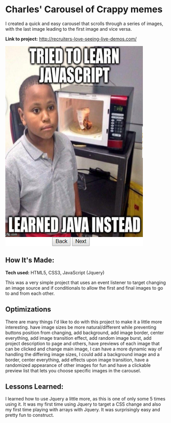 # Charles' Carousel of Crappy memes
I created a quick and easy carousel that scrolls through a series of images, with the last image leading to the first image and vice versa.

**Link to project:** http://recruiters-love-seeing-live-demos.com/

![Image](carousel.png)

## How It's Made:

**Tech used:** HTML5, CSS3, JavaScript (Jquery)

This was a very simple project that uses an event listener to target changing an image source and if conditionals to allow the first and final images to go to and from each other.

## Optimizations

There are many things I'd like to do with this project to make it a little more interesting. have image sizes be more natural/different while preventing buttons position from changing, add background, add image border, center everything, add image transition effect, add random image burst, add project description to page and others, have previews of each image that can be clicked and change main image,
I can have a more dynamic way of handling the differing image sizes, I could add a background image and a border, center everything, add effects upon image transition, have a randomized appearance of other images for fun and have a clickable preview list that lets you choose specific images in the carousel.

## Lessons Learned:

I learned how to use Jquery a little more, as this is one of only some 5 times using it. It was my first time using Jquery to target a CSS change and also my first time playing with arrays with Jquery. It was surprisingly easy and pretty fun to construct.
